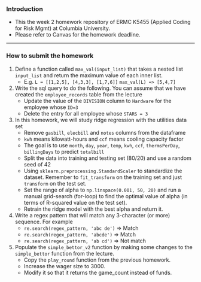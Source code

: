 ### Introduction
- This the week 2 homework repository of ERMC K5455 (Applied Coding for Risk Mgmt) at Columbia University. 
- Please refer to Canvas for the homework deadline.

<hr>

### How to submit the homework

1. Define a function called `max_val(input_list)` that takes a nested list `input_list` and return the maximum value of each inner list.
   - E.g. `L = [[1,2,5], [4,3,3], [1,7,6]]` `max_val(L) => [5,4,7]`
2. Write the sql query to do the following. You can assume that we have created the `employee_records` table from the lecture
   - Update the value of the `DIVISION` column to `Hardware` for the employee whose `ID=3` 
   - Delete the entry for all employee whose `STARS = 3`
3. In this homework, we will study ridge regression with the utilities data set
   - Remove `gasbill`, `elecbill` and `notes` columns from the dataframe
   - `kwh` means kilowatt-hours and `ccf` means cooling capacity factor
   - The goal is to use `month`, `day`, `year`, `temp`, `kwh`, `ccf`, `thermsPerDay`, `billingDays` to predict `totalbill`
   - Split the data into training and testing set (80/20) and use a random seed of 42
   - Using `sklearn.preprocessing.StandardScaler` to standardize the dataset. Remember to `fit_transform` on the training set and just `transform` on the test set.  
   - Set the range of alpha to `np.linspace(0.001, 50, 20)` and run a manual grid-search (for-loop) to find the optimal value of alpha (in terms of R-squared value on the test set).
   - Retrain the ridge model with the best alpha and return it.
4. Write a regex pattern that will match any 3-character (or more) sequence. For example
   - `re.search(regex_pattern, 'abc de')` => Match
   - `re.search(regex_pattern, 'abcde')` => Match
   - `re.search(regex_pattern, 'ab cd')` => Not match
5. Populate the `simple_bettor_v2` function by making some changes to the `simple_bettor` function from the lecture.
   - Copy the `play_round` function from the previous homework.
   - Increase the wager size to 3000.
   - Modify it so that it returns the game_count instead of funds.
